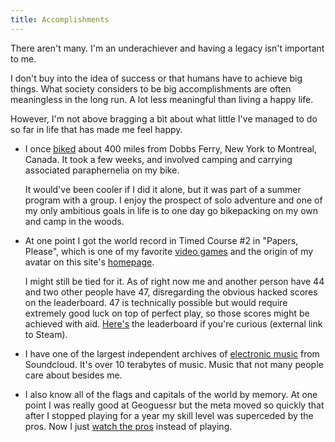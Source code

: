 ```yaml
---
title: Accomplishments
---
```


There aren't many. I'm an underachiever and having a legacy isn't important to me. 

I don't buy into the idea of success or that humans have to achieve big things. What society considers to be big accomplishments are often meaningless in the long run. A lot less meaningful than living a happy life.

However, I'm not above bragging a bit about what little I've managed to do so far in life that has made me feel happy.

- I once [biked](/bicycling) about 400 miles from Dobbs Ferry, New York to Montreal, Canada. It took a few weeks, and involved camping and carrying associated paraphernelia on my bike. 

    It would've been cooler if I did it alone, but it was part of a summer program with a group. I enjoy the prospect of solo adventure and one of my only ambitious goals in life is to one day go bikepacking on my own and camp in the woods.

- At one point I got the world record in Timed Course #2 in "Papers, Please", which is one of my favorite [video games](/games) and the origin of my avatar on this site's [homepage](/).

    I might still be tied for it. As of right now me and another person have 44 and two other people have 47, disregarding the obvious hacked scores on the leaderboard. 47 is technically possible but would require extremely good luck on top of perfect play, so those scores might be achieved with aid. [Here's](https://steamcommunity.com/stats/PapersPlease/leaderboards/179544?sr=1) the leaderboard if you're curious (external link to Steam).

- I have one of the largest independent archives of [electronic music](/music) from Soundcloud. It's over 10 terabytes of music. Music that not many people care about besides me. 

- I also know all of the flags and capitals of the world by memory. At one point I was really good at Geoguessr but the meta moved so quickly that after I stopped playing for a year my skill level was superceded by the pros. Now I just [watch the pros](/media) instead of playing.
